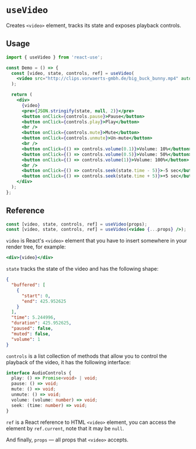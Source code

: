 # `useVideo`

Creates `<video>` element, tracks its state and exposes playback controls.

## Usage

```jsx
import { useVideo } from 'react-use';

const Demo = () => {
  const [video, state, controls, ref] = useVideo(
    <video src="http://clips.vorwaerts-gmbh.de/big_buck_bunny.mp4" autoPlay />
  );

  return (
    <div>
      {video}
      <pre>{JSON.stringify(state, null, 2)}</pre>
      <button onClick={controls.pause}>Pause</button>
      <button onClick={controls.play}>Play</button>
      <br />
      <button onClick={controls.mute}>Mute</button>
      <button onClick={controls.unmute}>Un-mute</button>
      <br />
      <button onClick={() => controls.volume(0.1)}>Volume: 10%</button>
      <button onClick={() => controls.volume(0.5)}>Volume: 50%</button>
      <button onClick={() => controls.volume(1)}>Volume: 100%</button>
      <br />
      <button onClick={() => controls.seek(state.time - 5)}>-5 sec</button>
      <button onClick={() => controls.seek(state.time + 5)}>+5 sec</button>
    </div>
  );
};
```

## Reference

<!-- eslint-skip -->

```jsx
const [video, state, controls, ref] = useVideo(props);
const [video, state, controls, ref] = useVideo(<video {...props} />);
```

`video` is React's `<video>` element that you have to insert somewhere in your
render tree, for example:

<!-- eslint-skip -->

```jsx
<div>{video}</div>
```

`state` tracks the state of the video and has the following shape:

```json
{
  "buffered": [
    {
      "start": 0,
      "end": 425.952625
    }
  ],
  "time": 5.244996,
  "duration": 425.952625,
  "paused": false,
  "muted": false,
  "volume": 1
}
```

`controls` is a list collection of methods that allow you to control the
playback of the video, it has the following interface:

```ts
interface AudioControls {
  play: () => Promise<void> | void;
  pause: () => void;
  mute: () => void;
  unmute: () => void;
  volume: (volume: number) => void;
  seek: (time: number) => void;
}
```

`ref` is a React reference to HTML `<video>` element, you can access the element by
`ref.current`, note that it may be `null`.

And finally, `props` &mdash; all props that `<video>` accepts.
